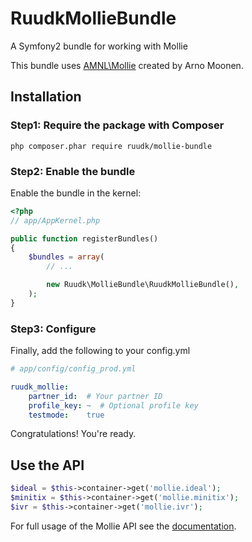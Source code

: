 RuudkMollieBundle
=================

A Symfony2 bundle for working with Mollie

This bundle uses [AMNL\Mollie](https://github.com/itavero/AMNL-Mollie) created by Arno Moonen.

## Installation

### Step1: Require the package with Composer

``php composer.phar require ruudk/mollie-bundle``

### Step2: Enable the bundle

Enable the bundle in the kernel:

``` php
<?php
// app/AppKernel.php

public function registerBundles()
{
    $bundles = array(
        // ...

        new Ruudk\MollieBundle\RuudkMollieBundle(),
    );
}
```

### Step3: Configure

Finally, add the following to your config.yml

``` yaml
# app/config/config_prod.yml

ruudk_mollie:
    partner_id:  # Your partner ID
    profile_key: ~  # Optional profile key
    testmode:    true
```

Congratulations! You're ready.

## Use the API

````php
$ideal = $this->container->get('mollie.ideal');
$minitix = $this->container->get('mollie.minitix');
$ivr = $this->container->get('mollie.ivr');
````

For full usage of the Mollie API see the [documentation](https://github.com/itavero/AMNL-Mollie).